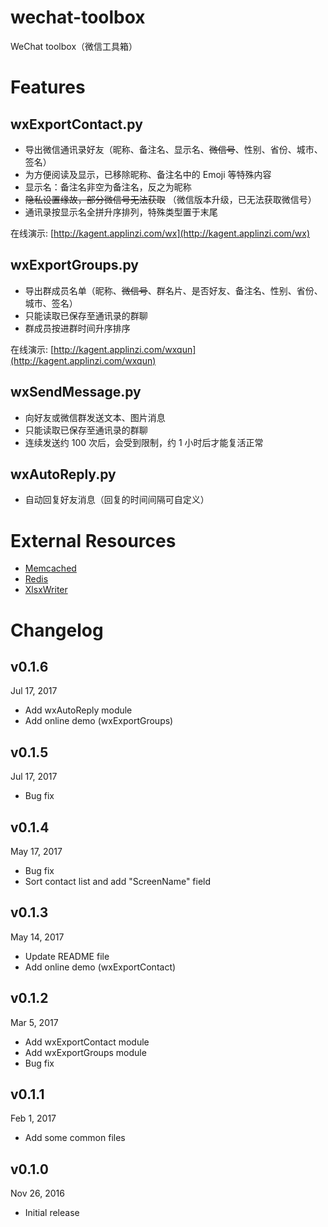 # wechat-toolbox
WeChat toolbox（微信工具箱）

# Features

## wxExportContact.py
* 导出微信通讯录好友（昵称、备注名、显示名、~~微信号~~、性别、省份、城市、签名）
* 为方便阅读及显示，已移除昵称、备注名中的 Emoji 等特殊内容
* 显示名：备注名非空为备注名，反之为昵称
* ~~隐私设置缘故，部分微信号无法获取~~ （微信版本升级，已无法获取微信号）
* 通讯录按显示名全拼升序排列，特殊类型置于末尾

在线演示: [http://kagent.applinzi.com/wx](http://kagent.applinzi.com/wx)

## wxExportGroups.py
* 导出群成员名单（昵称、~~微信号~~、群名片、是否好友、备注名、性别、省份、城市、签名）
* 只能读取已保存至通讯录的群聊
* 群成员按进群时间升序排序

在线演示: [http://kagent.applinzi.com/wxqun](http://kagent.applinzi.com/wxqun)

## wxSendMessage.py
* 向好友或微信群发送文本、图片消息
* 只能读取已保存至通讯录的群聊
* 连续发送约 100 次后，会受到限制，约 1 小时后才能复活正常

## wxAutoReply.py
* 自动回复好友消息（回复的时间间隔可自定义）


# External Resources
* [Memcached](https://memcached.org/)
* [Redis](https://redis.io/)
* [XlsxWriter](https://xlsxwriter.readthedocs.io/)


# Changelog
v0.1.6
---
Jul 17, 2017
* Add wxAutoReply module
* Add online demo (wxExportGroups)

v0.1.5
---
Jul 17, 2017
* Bug fix

v0.1.4
---
May 17, 2017
* Bug fix
* Sort contact list and add  "ScreenName" field

v0.1.3
---
May 14, 2017
* Update README file
* Add online demo (wxExportContact)

v0.1.2
---
Mar 5, 2017

* Add wxExportContact module
* Add wxExportGroups module
* Bug fix

v0.1.1
---
Feb 1, 2017

* Add some common files

v0.1.0
---
Nov 26, 2016

* Initial release
